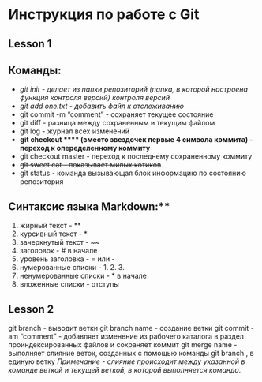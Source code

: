 # Инструкция по работе с Git

## Lesson 1

## Команды:

* *git init - делает из папки репозиторий (папка, в которой настроена функция контроля версий) контроля версий*
* *git add one.txt - добавить файл к отслеживанию*
* git commit -m “comment” - сохраняет текущее состояние
* git diff - разница между сохраненным и текущим файлом
* git log - журнал всех изменений
* **git checkout **** (вместо звездочек первые 4 символа коммита) - переход к опеределенному коммиту**
* git checkout master - переход к последнему сохраненному коммиту
* ~~git sweet cat - показывает милых котиков~~
* git status - команда вызывающая блок информацию по состоянию репозитория


## Синтаксис языка Markdown:**
1. жирный текст - **
2. курсивный текст - *
3. зачеркнутый текст - ~~
4. заголовок - # в начале
5. уровень заголовка - = или -
6. нумерованные списки - 1. 2. 3.
7. ненумерованные списки - * в начале
8. вложенные списки - отступы

## Lesson 2

git branch - выводит ветки
git branch name - создание ветки
git commit -am “comment” - добавляет изменение из рабочего каталога в раздел проиндексированных файлов и сохраняет коммит
git merge name - выполняет слияние веток, созданных с помощью команды git branch , в единую ветку
*Примечание - слияние происходит между указанной в команде веткой и текущей веткой, в которой выполняется команда.*